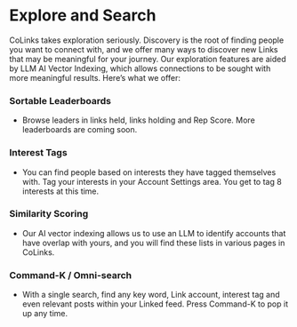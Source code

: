 # Explore and Search

CoLinks takes exploration seriously. Discovery is the root of finding people you want to connect with, and we offer many ways to discover new Links that may be meaningful for your journey. Our exploration features are aided by LLM AI Vector Indexing, which allows connections to be sought with more meaningful results. Here’s what we offer:

### Sortable Leaderboards

* Browse leaders in links held, links holding and Rep Score.  More leaderboards are coming soon.

### Interest Tags

* You can find people based on interests they have tagged themselves with.  Tag your interests in your Account Settings area. You get to tag 8 interests at this time.

### Similarity Scoring

* Our AI vector indexing allows us to use an LLM to identify accounts that have overlap with yours, and you will find these lists in various pages in CoLinks.

### Command-K / Omni-search

* With a single search, find any key word, Link account, interest tag and even relevant posts within your Linked feed.  Press Command-K to pop it up any time.
